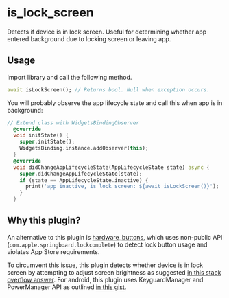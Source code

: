 # is_lock_screen

Detects if device is in lock screen. Useful for determining whether app entered background due to locking screen or leaving app.

## Usage

Import library and call the following method.

```dart
await isLockScreen(); // Returns bool. Null when exception occurs.
```

You will probably observe the app lifecycle state and call this when app is in background:

```dart
// Extend class with WidgetsBindingObserver
  @override
  void initState() {
    super.initState();
    WidgetsBinding.instance.addObserver(this);
  }
  @override
  void didChangeAppLifecycleState(AppLifecycleState state) async {
    super.didChangeAppLifecycleState(state);
    if (state == AppLifecycleState.inactive) {
      print('app inactive, is lock screen: ${await isLockScreen()}');
    }
  }
```

## Why this plugin?

An alternative to this plugin is [hardware_buttons](https://pub.dev/packages/hardware_buttons), which uses non-public API (`com.apple.springboard.lockcomplete`) to detect lock button usage and violates App Store requirements.

To circumvent this issue, this plugin detects whether device is in lock screen by attempting to adjust screen brightness as suggested [in this stack overflow answer](https://stackoverflow.com/a/46002893). For android, this plugin uses KeyguardManager and PowerManager API as outlined [in this gist](https://gist.github.com/Jeevuz/4ec01688083670b1f3f92af64e44c112).
